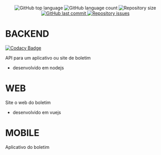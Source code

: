 
<p align="center">
  <img alt="GitHub top language" src="https://img.shields.io/github/languages/top/reinaldolejr/Boletim.svg">

  <img alt="GitHub language count" src="https://img.shields.io/github/languages/count/reinaldolejr/Boletim.svg">

  <img alt="Repository size" src="https://img.shields.io/github/repo-size/reinaldolejr/Boletim.svg">
  
  <a href="https://github.com/reinaldolejr/Boletim/commits/master">
    <img alt="GitHub last commit" src="https://img.shields.io/github/last-commit/reinaldolejr/Boletim.svg">
  </a>

  <a href="https://github.com/reinaldolejr/Boletim/issues">
    <img alt="Repository issues" src="https://img.shields.io/github/issues/reinaldolejr/Boletim.svg">
  </a>

</p>

# BACKEND

[![Codacy Badge](https://api.codacy.com/project/badge/Grade/46db4531e34c4759b8a215745f788ec9)](https://app.codacy.com/manual/reinaldolejr/Boletim?utm_source=github.com&utm_medium=referral&utm_content=reinaldolejr/Boletim&utm_campaign=Badge_Grade_Dashboard)

API para um aplicativo ou site de boletim
- desenvolvido em nodejs

# WEB
Site o web do boletim
- desenvolvido em vuejs

# MOBILE
Aplicativo do boletim
